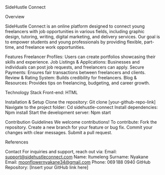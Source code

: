 SideHustle Connect 

Overview 

SideHustle Connect is an online platform designed to connect young freelancers with job opportunities in various fields, including graphic design, tutoring, writing, digital marketing, and delivery services. Our goal is to empower students and young professionals by providing flexible, part-time, and freelance work opportunities. 

Features 
Freelancer Profiles: Users can create portfolios showcasing their skills and experience. 
Job Listings & Applications: Businesses and individuals can post job requests, and freelancers can apply. 
Secure Payments: Ensures fair transactions between freelancers and clients. 
Review & Rating System: Builds credibility for freelancers. 
Blog & Resources: Provides tips on freelancing, budgeting, and career growth. 

Technology Stack 
Front-end: HTML

Installation & Setup 
Clone the repository: 
Git clone [your-github-repo-link] 
Navigate to the project folder: 
Cd sidehustle-connect 
Install dependencies: 
Npm install 
Start the development server: 
Npm start 

Contribution Guidelines 
We welcome contributions! To contribute: 
Fork the repository. 
Create a new branch for your feature or bug fix. 
Commit your changes with clear messages. 
Submit a pull request. 

References 

Contact 
For inquiries and support, reach out via: 
Email: support@sidehustleconnect.com 
Name: Itumeleng
Surname: Nyakane
Email: moonflowernyakane34@gmail.com
Phone: 069 188 0940 
GitHub Repository: [Insert your GitHub link here] 

 
 

